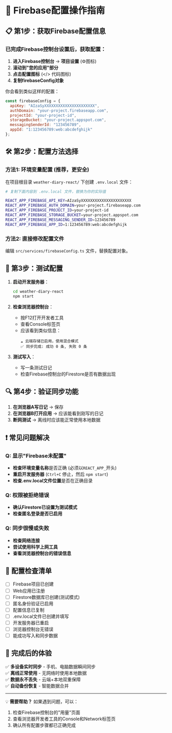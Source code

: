 # 🔧 Firebase配置操作指南

## 📋 第1步：获取Firebase配置信息

### 已完成Firebase控制台设置后，获取配置：

1. **进入Firebase控制台** → **项目设置** (⚙️图标)
2. **滚动到"您的应用"部分**
3. **点击配置图标** (</> 代码图标)
4. **复制firebaseConfig对象**

你会看到类似这样的配置：
```javascript
const firebaseConfig = {
  apiKey: "AIzaSyXXXXXXXXXXXXXXXXXXXXXX",
  authDomain: "your-project.firebaseapp.com", 
  projectId: "your-project-id",
  storageBucket: "your-project.appspot.com",
  messagingSenderId: "123456789",
  appId: "1:123456789:web:abcdefghijk"
};
```

## 🛠️ 第2步：配置方法选择

### 方法1: 环境变量配置 (推荐，更安全)

在项目根目录 `weather-diary-react/` 下创建 `.env.local` 文件：

```bash
# 复制下面内容到 .env.local 文件，替换为你的实际值

REACT_APP_FIREBASE_API_KEY=AIzaSyXXXXXXXXXXXXXXXXXXXXXX
REACT_APP_FIREBASE_AUTH_DOMAIN=your-project.firebaseapp.com
REACT_APP_FIREBASE_PROJECT_ID=your-project-id
REACT_APP_FIREBASE_STORAGE_BUCKET=your-project.appspot.com
REACT_APP_FIREBASE_MESSAGING_SENDER_ID=123456789
REACT_APP_FIREBASE_APP_ID=1:123456789:web:abcdefghijk
```

### 方法2: 直接修改配置文件

编辑 `src/services/firebaseConfig.ts` 文件，替换配置对象。

## 🧪 第3步：测试配置

1. **启动开发服务器**：
   ```bash
   cd weather-diary-react
   npm start
   ```

2. **检查浏览器控制台**：
   - 按F12打开开发者工具
   - 查看Console标签页
   - 应该看到类似信息：
     ```
     ☁️ 云端存储已启用，使用混合模式
     ✅ 同步完成: 成功 0 条, 失败 0 条
     ```

3. **测试写入**：
   - 写一条测试日记
   - 检查Firebase控制台的Firestore是否有数据出现

## 🔍 第4步：验证同步功能

1. **在浏览器A写日记** → 保存
2. **在浏览器B打开应用** → 应该能看到刚写的日记
3. **断网测试** → 离线时应该能正常使用本地数据

## ❗ 常见问题解决

### Q: 显示"Firebase未配置"
- **检查环境变量名称**是否正确 (必须以`REACT_APP_`开头)
- **重启开发服务器** (`Ctrl+C` 停止，然后 `npm start`)
- **检查.env.local文件位置**是否在正确目录

### Q: 权限被拒绝错误
- **确认Firestore已设置为测试模式**
- **检查匿名登录是否已启用**

### Q: 同步很慢或失败
- **检查网络连接**
- **尝试使用科学上网工具**
- **查看浏览器控制台的错误信息**

## 🎯 配置检查清单

- [ ] Firebase项目已创建
- [ ] Web应用已注册
- [ ] Firestore数据库已创建(测试模式)
- [ ] 匿名身份验证已启用
- [ ] 配置信息已复制
- [ ] .env.local文件已创建并填写
- [ ] 开发服务器已重启
- [ ] 浏览器控制台无错误
- [ ] 能成功写入和同步数据

## 🚀 完成后的体验

✅ **多设备实时同步** - 手机、电脑数据瞬间同步  
✅ **离线正常使用** - 无网络时使用本地数据  
✅ **数据永不丢失** - 云端+本地双重保障  
✅ **自动备份恢复** - 智能数据合并  

---

💡 **需要帮助？** 如果遇到问题，可以：
1. 检查Firebase控制台的"用量"页面
2. 查看浏览器开发者工具的Console和Network标签页  
3. 确认所有配置步骤都已正确完成 